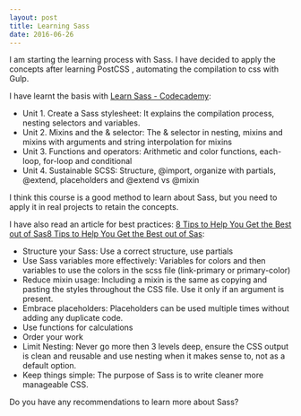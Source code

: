 ```yaml
---
layout: post
title: Learning Sass
date: 2016-06-26
---
```


I am starting the learning process with Sass. I have decided to apply the concepts after learning PostCSS , automating the compilation to css with Gulp.

I have learnt the basis with <a href="https://www.codecademy.com/learn/learn-sass">Learn Sass - Codecademy</a>:

- Unit 1. Create a Sass stylesheet: It explains the compilation process, nesting selectors and variables.
- Unit 2. Mixins and the & selector: The & selector in nesting, mixins and mixins with arguments and string interpolation for mixins
- Unit 3. Functions and operators: Arithmetic and color functions, each-loop, for-loop and conditional
- Unit 4. Sustainable SCSS: Structure, @import, organize with partials, @extend, placeholders and @extend vs @mixin

I think this course is a good method to learn about Sass, but you need to apply it in real projects to retain the concepts.

I have also read an article for best practices: <a href="https://www.sitepoint.com/8-tips-help-get-best-sass/">8 Tips to Help You Get the Best out of Sas8 Tips to Help You Get the Best out of Sas</a>:

- Structure your Sass: Use a correct structure, use partials
- Use Sass variables more effectively: Variables for colors and then variables to use the colors in the scss file (link-primary or primary-color)
- Reduce mixin usage: Including a mixin is the same as copying and pasting the styles throughout the CSS file. Use it only if an argument is present.
- Embrace placeholders: Placeholders can be used multiple times without adding any duplicate code.
- Use functions for calculations
- Order your work
- Limit Nesting: Never go more then 3 levels deep, ensure the CSS output is clean and reusable and use nesting when it makes sense to, not as a default option.
- Keep things simple: The purpose of Sass is to write cleaner more manageable CSS.

Do you have any recommendations to learn more about Sass?


